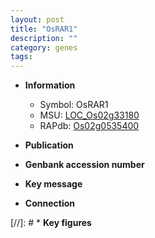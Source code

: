 ```yaml
---
layout: post
title: "OsRAR1"
description: ""
category: genes
tags: 
---
```


* **Information**  
    + Symbol: OsRAR1  
    + MSU: [LOC_Os02g33180](http://rice.uga.edu/cgi-bin/ORF_infopage.cgi?orf=LOC_Os02g33180)  
    + RAPdb: [Os02g0535400](http://rapdb.dna.affrc.go.jp/viewer/gbrowse_details/irgsp1?name=Os02g0535400)  

* **Publication**  

* **Genbank accession number**  

* **Key message**  

* **Connection**  

[//]: # * **Key figures**  


